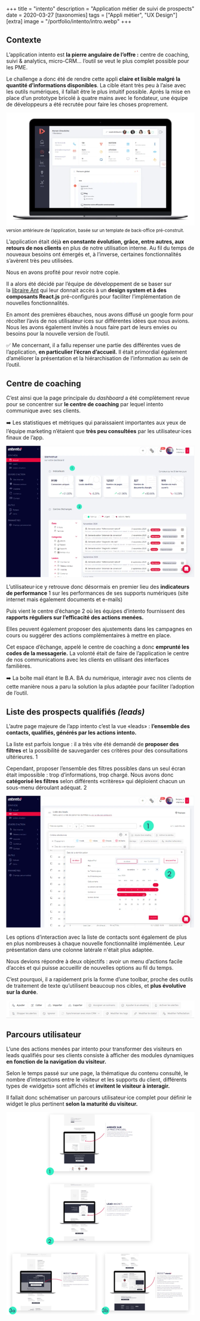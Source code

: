 +++
title = "intento"
description = "Application métier de suivi de prospects"
date = 2020-03-27
[taxonomies]
tags = ["Appli métier", "UX Design"]
[extra]
image = "/portfolio/intento/intro.webp"
+++

## Contexte

L’application intento est **la pierre angulaire de l’offre&nbsp;:** centre de coaching, suivi & analytics, micro-CRM… l’outil se veut le plus complet possible pour les PME.

Le challenge a donc été de rendre cette appli **claire et lisible malgré la quantité d’informations disponibles**. La cible étant très peu à l’aise avec les outils numériques, il fallait être le plus intuitif possible. Après la mise en place d’un prototype bricolé à quatre mains avec le fondateur, une équipe de développeurs a été recrutée pour faire les choses proprement.

![V2.0 de l'app intento](app-v2.webp)
<br><small>version antérieure de l’application, basée sur un template de back-office pré-construit.</small>

L’application était déjà **en constante évolution, grâce, entre autres, aux retours de nos clients** en plus de notre utilisation interne. Au fil du temps de nouveaux besoins ont émergés et, à l’inverse, certaines fonctionnalités s’avèrent très peu utilisées.

Nous en avons profité pour revoir notre copie.

Il a alors été décidé par l’équipe de développement de se baser sur la [libraire Ant](https://ant.design/components/overview/) qui leur donnait accès à un **design system et à des composants React.js** pré-configurés pour faciliter l’implémentation de nouvelles fonctionnalités. 

En amont des premières ébauches, nous avons diffusé un google form pour récolter l’avis de nos utilisateur·ices sur différentes idées que nous avions. Nous les avons également invités à nous faire part de leurs envies ou besoins pour la nouvelle version de l’outil.


✅ Me concernant, il a fallu repenser une partie des différentes vues de l’application, **en particulier l’écran d’accueil.** Il était primordial également d’améliorer la présentation et la hiérarchisation de l’information au sein de l’outil.

## Centre de coaching

C’est ainsi que la page principale du *dashboard* a été complètement revue pour se concentrer sur **le centre de coaching** par lequel intento communique avec ses clients.

➡️ Les statistiques et métriques qui paraissaient importantes aux yeux de l’équipe marketing n’étaient que **très peu consultées** par les utilisateur·ices finaux de l’app.

![Écran d'accueil de la v3 de l'app](accueil-v3.webp)

L’utilisateur·ice y retrouve donc désormais en premier lieu des **indicateurs de performance** <span class="fk-pill" aria-hidden="true">1</span> sur les performances de ses supports numériques (site internet mais également documents et e-mails)

Puis vient le centre d’échange <span class="fk-pill alt"  aria-hidden="true">2</span> où les équipes d’intento fournissent des **rapports réguliers sur l’efficacité des actions menées.**

Elles peuvent également proposer des ajustements dans les campagnes en cours ou suggérer des actions complémentaires à mettre en place.

Cet espace d’échange, appelé le centre de coaching a donc **emprunté les codes de la messagerie.** La volonté était de faire de l’application le centre de nos communications avec les clients en utilisant des interfaces familières. 

➡️ La boîte mail étant le B.A. BA du numérique, interagir avec nos clients de cette manière nous a paru la solution la plus adaptée pour faciliter l’adoption de l’outil.

## **Liste des prospects qualifiés *(leads)***

L’autre page majeure de l’app intento c’est la vue «leads»&nbsp;: **l’ensemble des contacts, qualifiés, générés par les actions intento.**

La liste est parfois longue&nbsp;: il a très vite été demandé de **proposer des filtres** et la possibilité de sauvegarder ces critères pour des consultations ultérieures. <span class="fk-pill" aria-hidden="true">1</span>

Cependant, proposer l’ensemble des filtres possibles dans un seul écran était impossible&nbsp;: trop d’informations, trop chargé. Nous avons donc **catégorisé les filtres** selon différents «critères» qui déploient chacun un sous-menu déroulant adéquat. <span class="fk-pill alt" aria-hidden="true">2</span>

![Écran des prospects qualifiés](vue-leads-v3.webp)

Les options d’interaction avec la liste de contacts sont également de plus en plus nombreuses à chaque nouvelle fonctionnalité implémentée. Leur présentation dans une colonne latérale n'était plus adaptée.

Nous devions répondre à deux objectifs&nbsp;: avoir un menu d’actions facile d’accès et qui puisse accueillir de nouvelles options au fil du temps. 

C’est pourquoi, il a rapidement pris la forme d’une toolbar, proche des outils de traitement de texte qu’utilisent beaucoup nos cibles, et **plus évolutive sur la durée**.

![La toolbar évolutive de l'app](toolbar-app.webp)

## Parcours utilisateur

L’une des actions menées par intento pour transformer des visiteurs en leads qualifiés pour ses clients consiste à afficher des modules dynamiques **en fonction de la navigation du visiteur.** 

Selon le temps passé sur une page, la thématique du contenu consulté, le nombre d’interactions entre le visiteur et les supports du client, différents types de «widgets» sont affichés et **invitent le visiteur à interagir.** 

Il fallait donc schématiser un parcours utilisateur·ice complet pour définir le widget le plus pertinent **selon la maturité du visiteur.**

![Exemple de parcours utilisateur·ice possible](user-journey.webp)